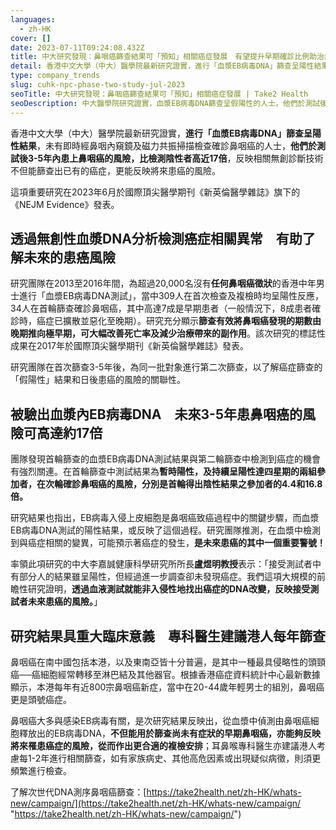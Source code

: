 ```yaml
---
languages:
  - zh-HK
cover: []
date: 2023-07-11T09:24:08.432Z
title: 中大研究發現：鼻咽癌篩查結果可「預知」相關癌症發展　有望提升早期確診比例助治療
detail: 香港中文大學（中大）醫學院最新研究證實，進行「血漿EB病毒DNA」篩查呈陽性結果，未有即時經鼻咽內窺鏡及磁力共振掃描檢查確診鼻咽癌的人士，他們於測試後3-5年內患上鼻咽癌的風險，比檢測陰性者高近17倍，反映相關無創診斷技術不但能篩查出已有的癌症，更能反映將來患癌的風險。
type: company_trends
slug: cuhk-npc-phase-two-study-jul-2023
seoTitle: 中大研究發現：鼻咽癌篩查結果可「預知」相關癌症發展 | Take2 Health
seoDescription: 中大醫學院研究證實，血漿EB病毒DNA篩查呈假陽性的人士，他們於測試後3-5年內患鼻咽癌風險高近17倍，反映相關無創診斷技術不但能篩查出已有的癌症，更能反映將來患癌的風險。
---
```

香港中文大學（中大）醫學院最新研究證實，<b>進行「血漿EB病毒DNA」篩查呈陽性結果</b>，未有即時經鼻咽內窺鏡及磁力共振掃描檢查確診鼻咽癌的人士，<b>他們於測試後3-5年內患上鼻咽癌的風險，比檢測陰性者高近17倍</b>，反映相關無創診斷技術不但能篩查出已有的癌症，更能反映將來患癌的風險。

這項重要研究在2023年6月於國際頂尖醫學期刊《新英倫醫學雜誌》旗下的《NEJM Evidence》發表。

## 透過無創性血漿DNA分析檢測癌症相關異常　有助了解未來的患癌風險

研究團隊在2013至2016年間，為超過20,000名沒有<b>任何鼻咽癌徵狀</b>的香港中年男士進行「血漿EB病毒DNA測試」，當中309人在首次檢查及複檢時均呈陽性反應，34人在首輪篩查確診鼻咽癌，其中高達7成是早期患者（一般情況下，8成患者確診時，癌症已擴散並惡化至晚期）。研究充分顯示<b>篩查有效將鼻咽癌發現的期數由晚期推向極早期，可大幅改善死亡率及減少治療帶來的副作用</b>。該次研究的標誌性成果在2017年於國際頂尖醫學期刊《新英倫醫學雜誌》發表。

研究團隊在首次篩查3-5年後，為同一批對象進行第二次篩查，以了解癌症篩查的「假陽性」結果和日後患癌的風險的關聯性。

## 被驗出血漿內EB病毒DNA　未來3-5年患鼻咽癌的風險可高達約17倍

團隊發現首輪篩查的血漿EB病毒DNA測試結果與第二輪篩查中檢測到癌症的機會有強烈關連。在首輪篩查中測試結果為<b>暫時陽性，及持續呈陽性達四星期的兩組參加者，在次輪確診鼻咽癌的風險，分別是首輪得出陰性結果之參加者的4.4和16.8倍。</b>

研究結果也指出，EB病毒入侵上皮細胞是鼻咽癌致癌過程中的關鍵步驟，而血漿EB病毒DNA測試的陽性結果，或反映了這個過程。研究團隊推測，在血漿中檢測到與癌症相關的變異，可能預示著癌症的發生，<b>是未來患癌的其中一個重要警號！</b>

率領此項研究的中大李嘉誠健康科學研究所所長<b>盧煜明教授</b>表示：「接受測試者中有部分人的結果雖呈陽性，但經過進一步調查卻未發現癌症。我們這項大規模的前瞻性研究證明，<b>透過血液測試就能非入侵性地找出癌症的DNA改變，反映接受測試者未來患癌的風險。</b>」

## 研究結果具重大臨床意義　專科醫生建議港人每年篩查

鼻咽癌在南中國包括本港，以及東南亞皆十分普遍，是其中一種最具侵略性的頭頸癌──癌細胞經常轉移至淋巴結及其他器官。根據香港癌症資料統計中心最新數據顯示，本港每年有近800宗鼻咽癌新症，當中在20-44歲年輕男士的組別，鼻咽癌更是頭號癌症。

鼻咽癌大多與感染EB病毒有關，是次研究結果反映出，從血漿中偵測由鼻咽癌細胞釋放出的EB病毒DNA，<b>不但能用於篩查尚未有症狀的早期鼻咽癌，亦能夠反映將來罹患癌症的風險，從而作出更合適的複檢安排</b>；耳鼻喉專科醫生亦建議港人考慮每1-2年進行相關篩查，如有家族病史、其他高危因素或出現疑似病徵，則須更頻繁進行檢查。

了解次世代DNA測序鼻咽癌篩查：[https://take2health.net/zh-HK/whats-new/campaign/](https://take2health.net/zh-HK/whats-new/campaign/ "https://take2health.net/zh-HK/whats-new/campaign/")